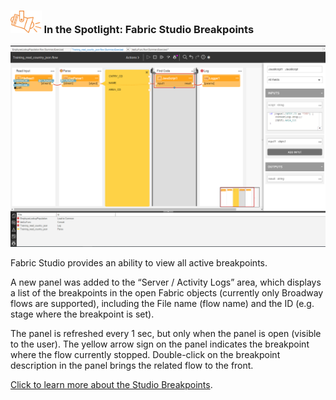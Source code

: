 ### <img src="images/spotlight.png" style="zoom:80%;" /> In the Spotlight: Fabric Studio Breakpoints

![](images/breakpoints_1.PNG)

Fabric Studio provides an ability to view all active breakpoints. 

A new panel was added to the “Server / Activity Logs” area, which displays a list of the breakpoints in the open Fabric objects (currently only Broadway flows are supported), including the File name (flow name) and the ID (e.g. stage where the breakpoint is set).

The panel is refreshed every 1 sec, but only when the panel is open (visible to the user). The yellow arrow sign on the panel indicates the breakpoint where the flow currently stopped. Double-click on the breakpoint description in the panel brings the related flow to the front. 

[Click to learn more about the Studio Breakpoints](https://support.k2view.com/Academy_6.5/articles/13_LUDB_viewer_and_studio_debug_capabilities/04_breakpoints_panel.html).



